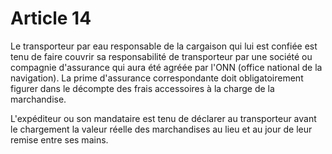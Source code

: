 # Article 14

Le transporteur par eau responsable de la cargaison qui lui est confiée est tenu de faire couvrir sa responsabilité de transporteur par une société ou compagnie d'assurance qui aura été agréée par l'ONN (office national de la navigation). La prime d'assurance correspondante doit obligatoirement figurer dans le décompte des frais accessoires à la charge de la marchandise.

L'expéditeur ou son mandataire est tenu de déclarer au transporteur avant le chargement la valeur réelle des marchandises au lieu et au jour de leur remise entre ses mains.
